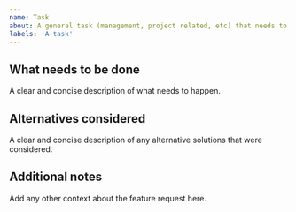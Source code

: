 ```yaml
---
name: Task
about: A general task (management, project related, etc) that needs to be done
labels: 'A-task'
---
```


## What needs to be done

A clear and concise description of what needs to happen.

## Alternatives considered

A clear and concise description of any alternative solutions that were
considered.

## Additional notes

Add any other context about the feature request here.
